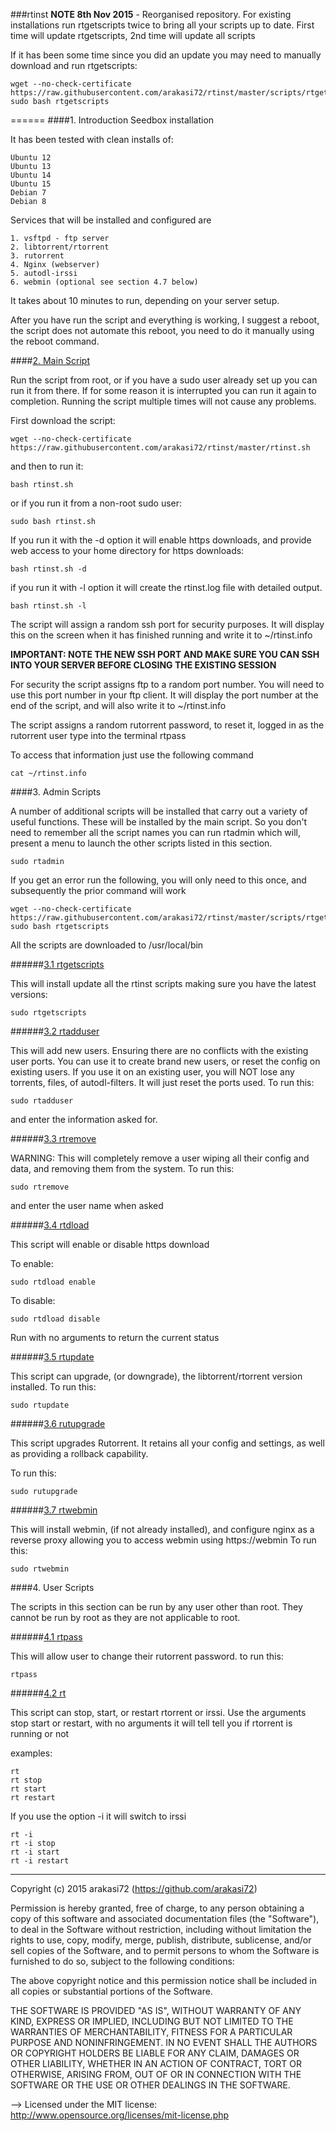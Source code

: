 ###rtinst
**NOTE 8th Nov 2015** - Reorganised repository. For existing installations run rtgetscripts twice to bring all your scripts up to date. First time will update rtgetscripts, 2nd time will update all scripts

If it has been some time since you did an update you may need to manually download and run rtgetscripts:

	wget --no-check-certificate https://raw.githubusercontent.com/arakasi72/rtinst/master/scripts/rtgetscripts
	sudo bash rtgetscripts
	
======
####1. Introduction
Seedbox installation

It has been tested with clean installs of: 

	Ubuntu 12
	Ubuntu 13
	Ubuntu 14
	Ubuntu 15
	Debian 7
	Debian 8

Services that will be installed and configured are

	1. vsftpd - ftp server
	2. libtorrent/rtorrent
	3. rutorrent
	4. Nginx (webserver)
	5. autodl-irssi
	6. webmin (optional see section 4.7 below)

It takes about 10 minutes to run, depending on your server setup.

After you have run the script and everything is working, I suggest a reboot, the script does not automate this reboot, you need to do it manually using the reboot command.

####[2. Main Script](rtinst.sh)

Run the script from root, or if you have a sudo user already set up you can run it from there. If for some reason it is interrupted you can run it again to completion. Running the script multiple times will not cause any problems.

First download the script:

	wget --no-check-certificate https://raw.githubusercontent.com/arakasi72/rtinst/master/rtinst.sh

and then to run it:

	bash rtinst.sh

or if you run it from a non-root sudo user:

	sudo bash rtinst.sh

If you run it with the -d option it will enable https downloads, and provide web access to your home directory for https downloads:

	bash rtinst.sh -d

if you run it with -l option it will create the rtinst.log file with detailed output. 

	bash rtinst.sh -l


The script will assign a random ssh port for security purposes. It will display this on the screen when it has finished running and write it to ~/rtinst.info

**IMPORTANT: NOTE THE NEW SSH PORT AND MAKE SURE YOU CAN SSH INTO YOUR SERVER BEFORE CLOSING THE EXISTING SESSION**

For security the script assigns ftp to a random port number. You will need to use this port number in your ftp client. It will display the port number at the end of the script, and will also write it to ~/rtinst.info

The script assigns a random rutorrent password, to reset it, logged in as the rutorrent user type into the terminal rtpass

To access that information just use the following command

	cat ~/rtinst.info

####3. Admin Scripts

A number of additional scripts will be installed that carry out a variety of useful functions. These will be installed by the main script. So you don't need to remember all the script names you can run rtadmin which will, present a menu to launch the other scripts listed in this section. 

	sudo rtadmin

If you get an error run the following, you will only need to this once, and subsequently the prior command will work

	wget --no-check-certificate https://raw.githubusercontent.com/arakasi72/rtinst/master/scripts/rtgetscripts
	sudo bash rtgetscripts
	
All the scripts are downloaded to /usr/local/bin

######[3.1 rtgetscripts](scripts/rtwebmin)

This will install update all the rtinst scripts making sure you have the latest versions:

	sudo rtgetscripts


######[3.2 rtadduser](scripts/rtadduser)

This will add new users. Ensuring there are no conflicts with the existing user ports. You can use it to create brand new users, or reset the config on existing users. If you use it on an existing user, you will NOT lose any torrents, files, of autodl-filters. It will just reset the ports used.
To run this:

	sudo rtadduser
and enter the information asked for.

######[3.3 rtremove](scripts/rtremove)

WARNING: This will completely remove a user wiping all their config and data, and removing them from the system.
To run this:

	sudo rtremove

and enter the user name when asked

######[3.4 rtdload](scripts/rtdload)

This script will enable or disable https download

To enable:

	sudo rtdload enable

To disable:

	sudo rtdload disable

Run with no arguments to return the current status

######[3.5 rtupdate](scripts/rtupdate)

This script can upgrade, (or downgrade), the libtorrent/rtorrent version installed. To run this:

	sudo rtupdate

######[3.6 rutupgrade](scripts/rutupgrade)

This script upgrades Rutorrent. It retains all your config and settings, as well as providing a rollback capability.

To run this:

	sudo rutupgrade

######[3.7 rtwebmin](scripts/rtwebmin)

This will install webmin, (if not already installed), and configure nginx as a reverse proxy allowing you to access webmin using https:/<SERVERIP>/webmin
To run this:

	sudo rtwebmin

####4. User Scripts

The scripts in this section can be run by any user other than root. They cannot be run by root as they are not applicable to root.

######[4.1 rtpass](scripts/rtpass)

This will allow user to change their rutorrent password.
to run this:

	rtpass

######[4.2 rt](scripts/rt)

This script can stop, start, or restart rtorrent or irssi. Use the arguments stop start or restart, with no arguments it will tell tell you if rtorrent is running or not

examples: 

	rt
	rt stop
	rt start
	rt restart

If you use the option -i it will switch to irssi

 	rt -i
	rt -i stop
	rt -i start
	rt -i restart


-------------------------------------------------------------------------

 Copyright (c) 2015 arakasi72 (https://github.com/arakasi72)

Permission is hereby granted, free of charge, to any person obtaining a copy of this software and associated documentation files (the "Software"), to deal in the Software without restriction, including without limitation the rights to use, copy, modify, merge, publish, distribute, sublicense, and/or sell copies of the Software, and to permit persons to whom the Software is furnished to do so, subject to the following conditions: 

The above copyright notice and this permission notice shall be included in all copies or substantial portions of the Software. 

THE SOFTWARE IS PROVIDED "AS IS", WITHOUT WARRANTY OF ANY KIND, EXPRESS OR IMPLIED, INCLUDING BUT NOT LIMITED TO THE WARRANTIES OF MERCHANTABILITY, FITNESS FOR A PARTICULAR PURPOSE AND NONINFRINGEMENT. IN NO EVENT SHALL THE AUTHORS OR COPYRIGHT HOLDERS BE LIABLE FOR ANY CLAIM, DAMAGES OR OTHER LIABILITY, WHETHER IN AN ACTION OF CONTRACT, TORT OR OTHERWISE, ARISING FROM, OUT OF OR IN CONNECTION WITH THE SOFTWARE OR THE USE OR OTHER DEALINGS IN THE SOFTWARE.

 --> Licensed under the MIT license: http://www.opensource.org/licenses/mit-license.php
